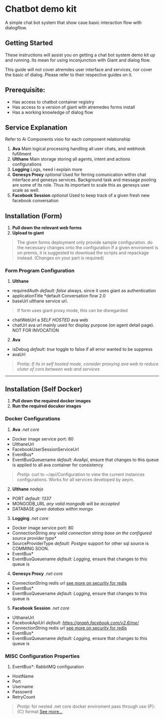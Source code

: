 # Chatbot demo kit
A simple chat bot system that show case basic interaction flow with dialogflow.


## Getting Started
These instructions will assist you on getting a chat bot system demo kit up and running.
Its mean for using inconjunction with Giant and dialog flow.

This guide will not cover atremdes user interface and services, nor cover the basic of 
dialog. Please refer to their respective guides on it.


## Prerequisite:
- Has access to chatbot container registry
- Has access to a version of giant with atremedes forms install
- Has a working knowledge of dialog flow


## Service Explanation
Refer to Ai Components visio for each component relationship
1. **Ava** Main logical processing handling all user chats, and webhook fufillment
2. **Ulthane** Main storage storing all agents, intent and actions configurations
3. **Logging** Logs, need i explain more
4. **Genesys Proxy** *optional* Used for ferring comunication within chat interface and genesys services. Background task and message pooling are some of its role. Thus its important to scale this as genesys user scale as well.
5. **Facebook Session** *optional* Used to keep track of a given fresh new facebook conversation


## Installation (Form)
1. **Pull down the relevant web forms**
2. **Upload to giant**
> The given forms deployment only provide sample configuration. do the necessary changes onto the configuration
> If a given enviroment is on premis, it is suggested to download the scripts and repackage instead. (Changes on your part is required) 

### Form Program Configuration
1. **Ulthane**
- requiredAuth *default: false* always. since it uses giant as authentication
- applicationTitle *default Conversation flow 2.0
- baseUrl ulthane service url. 
> If form uses giant proxy mode, this can be disregarded
- chatWebUrl a *SELF HOSTED* ava web
- chatUrl ava url mainly used for display purpose (on agent detail page). NOT FOR INVOCATION

2. **Ava**
- isDebug *default: true* toggle to false if all error wanted to be suppress
- avaUrl 
> Protip: *If its in self hosted mode, consider proxying ava web to reduce cluter of cors between web and services*

---

## Installation (Self Docker)
1. **Pull down the required docker images**
2. **Run the required docuker images**


### Docker Configurations
1. **Ava** *.net core*
- Docker image service port: 80
- UlthaneUrl
- FacebookUserSessionServiceUrl
- EventBus* 
- EventBusQueuename *default: AvaApi*, ensure that changes to this queue is applied to all ava container for consistency 
> *Protip*: curl to ~/api/Configuration to view the current instances configurations. Works for all services developed by aeym.

2. **Ulthane** *nodejs*
- PORT *default: 1337*
- MONGODB_URL *any valid mongodb will be accepted*
- DATABASE *given databas within mongo*

3. **Logging** *.net core*
- Docker image service port: 80
- ConnectionString *any valid connection string base on the configured source provider type**
- SourceProviderType *default: Postgre* support for other sql source is COMMING SOON.
- EventBus* 
- EventBusQueuename *default: Logging*, ensure that changes to this queue is 

4. **Genesys Proxy** *.net core*
- ConnectionString redis url [see more on security for redis](https://redis.io/topics/security)
- EventBus* 
- EventBusQueuename *default: Logging*, ensure that changes to this queue is 


5. **Facebook Session** *.net core*
- UlthaneUrl
- FacebookApiUrl *default: https://graph.facebook.com/v2.6/me/*
- ConnectionString redis url [see more on security for redis](https://redis.io/topics/security)
- EventBus* 
- EventBusQueuename *default: Logging*, ensure that changes to this queue is 

### MISC Configuration Properties
1. EventBus*: RabbitMQ configuration
- HostName
- Port
- Username
- Passowrd
- RetryCount
> *Protip*: for nested .net core docker enviroment pass through use {P}:{C} format [See more...](https://www.scottbrady91.com/Docker/ASPNET-Core-and-Docker-Environment-Variables)

